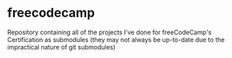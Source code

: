 # freecodecamp
Repository containing all of the projects I've done for freeCodeCamp's Certification as submodules (they may not always be up-to-date due to the impractical nature of git submodules)
